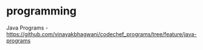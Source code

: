 # programming

Java Programs - https://github.com/vinayakbhagwani/codechef_programs/tree/feature/java-programs
